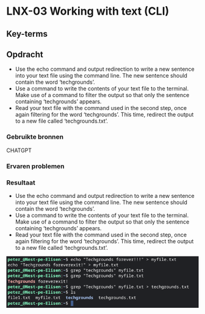 # LNX-03 Working with text (CLI)
  
## Key-terms 



## Opdracht 
- Use the echo command and output redirection to write a new sentence into your text file using the command line. The new sentence should contain the word ‘techgrounds’.
- Use a command to write the contents of your text file to the terminal. Make use of a command to filter the output so that only the sentence containing ‘techgrounds’ appears.
- Read your text file with the command used in the second step, once again filtering for the word ‘techgrounds’. This time, redirect the output to a new file called ‘techgrounds.txt’.

### Gebruikte bronnen 

CHATGPT

  

### Ervaren problemen 



  

### Resultaat 

- Use the echo command and output redirection to write a new sentence into your text file using the command line. The new sentence should contain the word ‘techgrounds’.
- Use a command to write the contents of your text file to the terminal. Make use of a command to filter the output so that only the sentence containing ‘techgrounds’ appears.
- Read your text file with the command used in the second step, once again filtering for the word ‘techgrounds’. This time, redirect the output to a new file called ‘techgrounds.txt’.

![Screenshot](/00_includes/grep.png)

